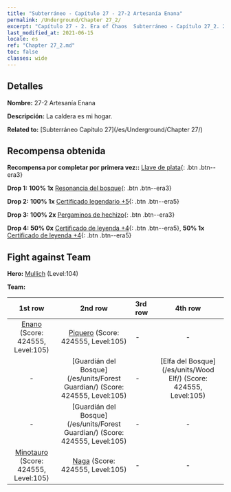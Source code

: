 ```yaml
---
title: "Subterráneo - Capítulo 27 - 27-2 Artesanía Enana"
permalink: /Underground/Chapter 27_2/
excerpt: "Capítulo 27 - 2. Era of Chaos  Subterráneo - Capítulo 27_2. 27-2 Artesanía Enana"
last_modified_at: 2021-06-15
locale: es
ref: "Chapter 27_2.md"
toc: false
classes: wide
---
```


## Detalles

 **Nombre:** 27-2 Artesanía Enana

 **Descripción:** La caldera es mi hogar.

 **Related to:** [Subterráneo Capítulo 27](/es/Underground/Chapter 27/)

## Recompensa obtenida

 **Recompensa por completar por primera vez::** [Llave de plata](/ItemsES/con_693/){: .btn .btn--era3}

 **Drop 1:** **100% 1x** [Resonancia del bosque](/ItemsES/her_465/){: .btn .btn--era3}

 **Drop 2:** **100% 1x** [Certificado legendario +5](/ItemsES/mat_102/){: .btn .btn--era5}

 **Drop 3:** **100% 2x** [Pergaminos de hechizo](/ItemsES/con_694/){: .btn .btn--era3}

 **Drop 4:** **50% 0x** [Certificado de leyenda +4](/ItemsES/mat_95/){: .btn .btn--era5}, **50% 1x** [Certificado de leyenda +4](/ItemsES/mat_95/){: .btn .btn--era5}


## Fight against Team
 **Hero:** [Mullich](/es/heroes/Mullich/) (Level:104)

 **Team:**


  | 1st row | 2nd row | 3rd row | 4th row |
  |:----:|:----:|:----|:----:|
  | [Enano](/es/units/Dwarf/) (Score: 424555, Level:105)  | [Piquero](/es/units/Pikeman/) (Score: 424555, Level:105)  | - | - |
  | - | [Guardián del Bosque](/es/units/Forest Guardian/) (Score: 424555, Level:105)  | - | [Elfa del Bosque](/es/units/Wood Elf/) (Score: 424555, Level:105)  |
  | - | [Guardián del Bosque](/es/units/Forest Guardian/) (Score: 424555, Level:105)  | - | - |
  | [Minotauro](/es/units/Minotaur/) (Score: 424555, Level:105)  | [Naga](/es/units/Naga/) (Score: 424555, Level:105)  | - | - |


